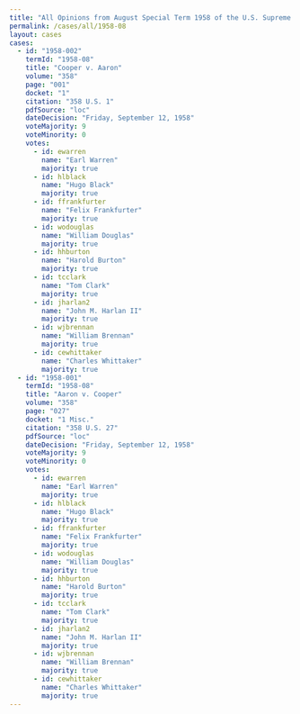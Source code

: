 ```yaml
---
title: "All Opinions from August Special Term 1958 of the U.S. Supreme Court"
permalink: /cases/all/1958-08
layout: cases
cases:
  - id: "1958-002"
    termId: "1958-08"
    title: "Cooper v. Aaron"
    volume: "358"
    page: "001"
    docket: "1"
    citation: "358 U.S. 1"
    pdfSource: "loc"
    dateDecision: "Friday, September 12, 1958"
    voteMajority: 9
    voteMinority: 0
    votes:
      - id: ewarren
        name: "Earl Warren"
        majority: true
      - id: hlblack
        name: "Hugo Black"
        majority: true
      - id: ffrankfurter
        name: "Felix Frankfurter"
        majority: true
      - id: wodouglas
        name: "William Douglas"
        majority: true
      - id: hhburton
        name: "Harold Burton"
        majority: true
      - id: tcclark
        name: "Tom Clark"
        majority: true
      - id: jharlan2
        name: "John M. Harlan II"
        majority: true
      - id: wjbrennan
        name: "William Brennan"
        majority: true
      - id: cewhittaker
        name: "Charles Whittaker"
        majority: true
  - id: "1958-001"
    termId: "1958-08"
    title: "Aaron v. Cooper"
    volume: "358"
    page: "027"
    docket: "1 Misc."
    citation: "358 U.S. 27"
    pdfSource: "loc"
    dateDecision: "Friday, September 12, 1958"
    voteMajority: 9
    voteMinority: 0
    votes:
      - id: ewarren
        name: "Earl Warren"
        majority: true
      - id: hlblack
        name: "Hugo Black"
        majority: true
      - id: ffrankfurter
        name: "Felix Frankfurter"
        majority: true
      - id: wodouglas
        name: "William Douglas"
        majority: true
      - id: hhburton
        name: "Harold Burton"
        majority: true
      - id: tcclark
        name: "Tom Clark"
        majority: true
      - id: jharlan2
        name: "John M. Harlan II"
        majority: true
      - id: wjbrennan
        name: "William Brennan"
        majority: true
      - id: cewhittaker
        name: "Charles Whittaker"
        majority: true
---
```

